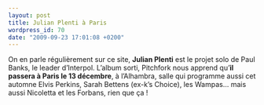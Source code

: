 ```yaml
---
layout: post
title: Julian Plenti à Paris
wordpress_id: 70
date: "2009-09-23 17:01:08 +0200"
---
```


On en parle régulièrement sur ce site, **Julian Plenti** est le projet solo de
Paul Banks, le leader d’Interpol. L’album sorti, Pitchfork nous apprend qu’**il
passera à Paris le 13 décembre**, à l’Alhambra, salle qui programme aussi cet
automne Elvis Perkins, Sarah Bettens (ex-k’s Choice), les Wampas… mais aussi
Nicoletta et les Forbans, rien que ça !
